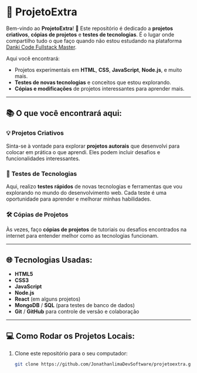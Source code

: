 # 🚀 ProjetoExtra

Bem-vindo ao **ProjetoExtra**! 🎉 Este repositório é dedicado a **projetos criativos**, **cópias de projetos** e **testes de tecnologias**. É o lugar onde compartilho tudo o que faço quando não estou estudando na plataforma [Danki Code Fullstack Master](https://cursos.dankicode.com/).

Aqui você encontrará:

- Projetos experimentais em **HTML**, **CSS**, **JavaScript**, **Node.js**, e muito mais.
- **Testes de novas tecnologias** e conceitos que estou explorando.
- **Cópias e modificações** de projetos interessantes para aprender mais.

---

## 📚 O que você encontrará aqui:

### 💡 **Projetos Criativos**
Sinta-se à vontade para explorar **projetos autorais** que desenvolvi para colocar em prática o que aprendi. Eles podem incluir desafios e funcionalidades interessantes.

### 🔄 **Testes de Tecnologias**
Aqui, realizo **testes rápidos** de novas tecnologias e ferramentas que vou explorando no mundo do desenvolvimento web. Cada teste é uma oportunidade para aprender e melhorar minhas habilidades.

### 🛠️ **Cópias de Projetos**
Às vezes, faço **cópias de projetos** de tutoriais ou desafios encontrados na internet para entender melhor como as tecnologias funcionam.

---

## 🌐 Tecnologias Usadas:

- **HTML5**
- **CSS3**
- **JavaScript**
- **Node.js**
- **React** (em alguns projetos)
- **MongoDB** / **SQL** (para testes de banco de dados)
- **Git** / **GitHub** para controle de versão e colaboração

---

## 💻 Como Rodar os Projetos Locais:

1. Clone este repositório para o seu computador:

   ```bash
   git clone https://github.com/JonathanlimaDevSoftware/projetoextra.git
